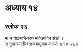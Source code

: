 # अध्याय १४

## श्लोक २६

मां च योऽव्यभिचारेण भक्तियोगेन सेवते ।<br>स गुणान्समतीत्यैतान्ब्रह्मभूयाय कल्पते ॥ १४-२६॥<br><br>

